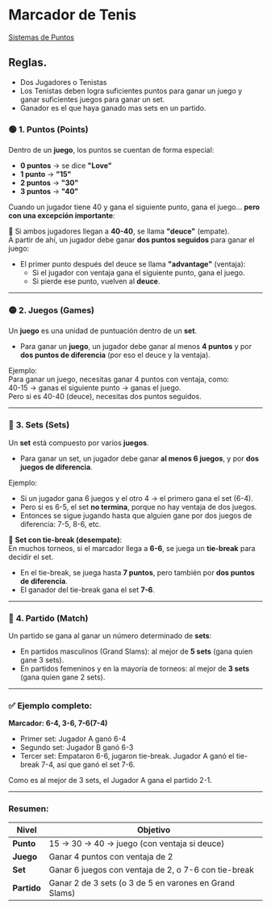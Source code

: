 # Marcador de Tenis
[Sistemas de Puntos](https://www.usta.com/es/home/improve/tips-and-instruction/national/tennis-scoring-rules.html)
## Reglas.
  
  - Dos Jugadores o Tenistas
  - Los Tenistas deben logra suficientes puntos para ganar un juego y ganar suficientes juegos para ganar un set.
  - Ganador es el que haya ganado mas sets en un partido.

### 🟢 **1. Puntos (Points)**

Dentro de un **juego**, los puntos se cuentan de forma especial:

- **0 puntos** → se dice **"Love"**
- **1 punto** → **"15"**
- **2 puntos** → **"30"**
- **3 puntos** → **"40"**

Cuando un jugador tiene 40 y gana el siguiente punto, gana el juego... **pero con una excepción importante**:

🔹 Si ambos jugadores llegan a **40-40**, se llama **"deuce"** (empate).  
A partir de ahí, un jugador debe ganar **dos puntos seguidos** para ganar el juego:

- El primer punto después del deuce se llama **"advantage"** (ventaja):  
  - Si el jugador con ventaja gana el siguiente punto, gana el juego.  
  - Si pierde ese punto, vuelven al **deuce**.

---

### 🟡 **2. Juegos (Games)**

Un **juego** es una unidad de puntuación dentro de un **set**.

- Para ganar un **juego**, un jugador debe ganar al menos **4 puntos** y por **dos puntos de diferencia** (por eso el deuce y la ventaja).

Ejemplo:  
Para ganar un juego, necesitas ganar 4 puntos con ventaja, como:  
40-15 → ganas el siguiente punto → ganas el juego.  
Pero si es 40-40 (deuce), necesitas dos puntos seguidos.

---

### 🔵 **3. Sets (Sets)**

Un **set** está compuesto por varios **juegos**.

- Para ganar un set, un jugador debe ganar **al menos 6 juegos**, y por **dos juegos de diferencia**.

Ejemplo:  
- Si un jugador gana 6 juegos y el otro 4 → el primero gana el set (6-4).  
- Pero si es 6-5, el set **no termina**, porque no hay ventaja de dos juegos.  
- Entonces se sigue jugando hasta que alguien gane por dos juegos de diferencia: 7-5, 8-6, etc.

🔹 **Set con tie-break (desempate)**:  
En muchos torneos, si el marcador llega a **6-6**, se juega un **tie-break** para decidir el set.

- En el tie-break, se juega hasta **7 puntos**, pero también por **dos puntos de diferencia**.
- El ganador del tie-break gana el set **7-6**.

---

### 🔴 **4. Partido (Match)**

Un partido se gana al ganar un número determinado de **sets**:

- En partidos masculinos (Grand Slams): al mejor de **5 sets** (gana quien gane 3 sets).  
- En partidos femeninos y en la mayoría de torneos: al mejor de **3 sets** (gana quien gane 2 sets).

---

### ✅ Ejemplo completo:

**Marcador: 6-4, 3-6, 7-6(7-4)**

- Primer set: Jugador A ganó 6-4  
- Segundo set: Jugador B ganó 6-3  
- Tercer set: Empataron 6-6, jugaron tie-break. Jugador A ganó el tie-break 7-4, así que ganó el set 7-6.

Como es al mejor de 3 sets, el Jugador A gana el partido 2-1.

---

### Resumen:

| Nivel       | Objetivo                                  |
|------------|-------------------------------------------|
| **Punto**  | 15 → 30 → 40 → juego (con ventaja si deuce) |
| **Juego**  | Ganar 4 puntos con ventaja de 2            |
| **Set**    | Ganar 6 juegos con ventaja de 2, o 7-6 con tie-break |
| **Partido**| Ganar 2 de 3 sets (o 3 de 5 en varones en Grand Slams) |



